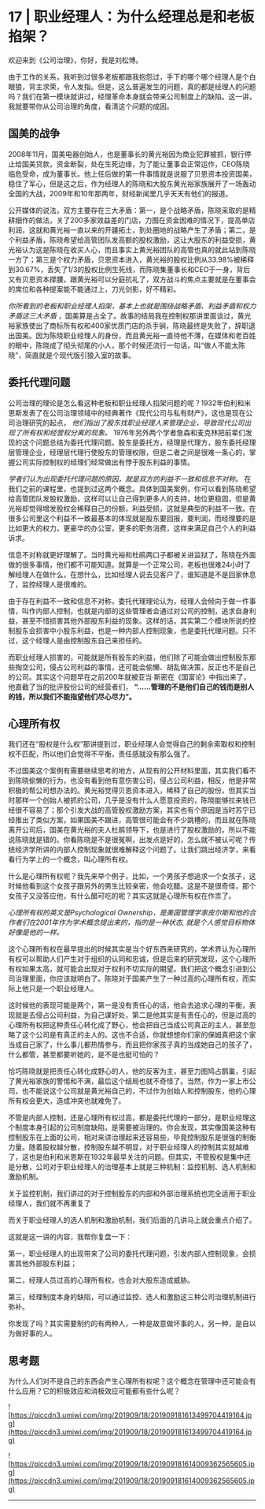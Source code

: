 # 17 | 职业经理人：为什么经理总是和老板掐架？

欢迎来到《公司治理》，你好，我是刘松博。

由于工作的关系，我听到过很多老板都跟我抱怨过，手下的哪个哪个经理人是个白眼狼，背主求荣，令人发指。但是，这么普遍发生的问题，真的都是经理人的问题吗？我们在第一模块就讲过，经理革命本身就会带来公司制度上的缺陷。这一讲，我就要带你从公司治理的角度，看清这个问题的成因。

## 国美的战争

2008年11月，国美电器创始人，也是董事长的黄光裕因为商业犯罪被抓，银行停止给国美贷款，资金断裂，处在生死边缘，为了能让董事会正常运作，CEO陈晓临危受命，成为董事长。他上任后做的第一件事情就是说服了贝恩资本投资国美，稳住了军心，但是这之后，作为经理人的陈晓和大股东黄光裕家族展开了一场轰动全国的大战，2009年和10年那两年，财经新闻里几乎天天有他们的报道。 

公开媒体的说法，双方主要存在三大矛盾：第一，是个战略矛盾，陈晓采取的是精耕细作的做法，关了200多家效益差的门店，力图在资金困难的情况下，提高单店利润，这就和黄光裕一直以来的开疆拓土，到处圈地的战略产生了矛盾；第二，是个利益矛盾，陈晓希望给高管团队发高额的股权激励，这让大股东的利益受损，黄光裕认为这是陈晓在收买人心，而且事实上黄光裕团队的高管也真的就此站到陈晓一方了；第三是个权力矛盾，贝恩资本进入，黄光裕的股权比例从33.98%被稀释到30.67%，丢失了1/3的股权比例生死线，而陈晓集董事长和CEO于一身，背后又有贝恩资本撑腰，跟黄光裕可以分庭抗礼了，双方战斗的焦点主要就是在董事会的席位和各种提案能不能通过上，刀光剑影，好不精彩。 

 *你所看到的老板和职业经理人掐架，基本上也就是围绕战略矛盾、利益矛盾和权力矛盾这三大矛盾* ，国美算是占全了。故事的结局我在控制权那讲里面谈过，黄光裕家族使出了商标所有权和400家优质门店的杀手锏，陈晓最终是失败了，辞职退出国美。因为陈晓职业经理人的身份，而且黄光裕一直待他不薄，在媒体和老百姓的眼中，陈晓成了彻头彻尾的小人，那个时候还流行一句话，叫“做人不能太陈晓”，简直就是个现代版引狼入室的故事。

## 委托代理问题

公司治理的理论是怎么看这种老板和职业经理人掐架问题的呢？1932年伯利和米恩斯发表了在公司治理领域中的经典著作《现代公司与私有财产》，这也是现在公司治理研究的起点， *他们指出了股东找职业经理人来管理企业，导致现代公司出现了所有权和经营权分离的现象。* 1976年另外两个学者詹森和麦克林把前辈们发现的这个问题总结为委托代理问题。股东是委托方，经理是代理方，股东委托经理层管理企业，经理层代理行使股东的管理权限，但是二者之间是很难一条心的，掌握公司实际控制权的经理们经常做出有悖于股东利益的事情。 

 *学者们认为出现委托代理问题的原因，就是双方的利益不一致和信息不对称。* 在我们之前的课程里，也提到过这两个概念。具体到国美案例，你可以看到陈晓希望给高管团队发股权激励，这样可以让自己得到更多人的支持，地位更稳固，但是黄光裕却觉得增发股权会稀释自己的份额，利益受损，这就是典型的利益不一致。在很多公司里这个利益不一致最基本的体现就是股东要回报，要利润，而经理要的是比如更大的权力，更豪华的办公室，更多的职务消费，这样来满足自己个人的利益诉求。

信息不对称就更好理解了。当时黄光裕和杜鹃两口子都被关进监狱了，陈晓在外面做的很多事情，他们都不可能知道。就算是一个正常公司，老板也很难24小时了解经理人在做什么，在想什么，比如经理人说去见客户了，谁知道是不是回家休息了，监控经理人是很难的。 

由于存在利益不一致和信息不对称，委托代理理论认为，经理人会倾向于做一件事情，叫作内部人控制，也就是内部的这些管理者会通过对公司的控制，追求自身利益，甚至不惜损害其他外部股东利益的现象。这样的话，其实第二个模块所说的控制股东会损害中小股东利益，也是一种内部人控制现象，也是委托代理问题。只不过，这个经理人是由控制股东自己来担任的。

而职业经理人损害的，可能就是所有股东的利益，他们除了可能会做出控制股东那些掏空公司，侵占公司利益的事情，还可能会偷懒、胡乱做决策，反正也不是自己的公司。其实这个问题早在之前200年就被亚当·斯密在《国富论》中指出来了，他直截了当的批评股份公司的经营者们， **“……管理的不是他们自己的钱而是别人的钱，所以我们不能指望他们尽心尽力”。**

## 心理所有权

我们还在“股权是什么权”那讲提到过，职业经理人会觉得自己的剩余索取权和控制权不匹配，所以他们会觉得不平衡，责任感就没有那么强了。

不过国美这个案例有需要继续思考的地方，从现有的公开材料里面，其实我们看不到陈晓偷懒的行为，也没有看到他有意伤害公司，侵占公司利益，相反，他是非常积极的帮公司想办法的。黄光裕觉得贝恩资本进入，稀释了自己的股份，但其实当时那样一个创始人被抓的公司，几乎是没有什么人愿意投资的，陈晓能够拉来钱已经很不容易了；那个引发大战的高管股权激励方案，其实也有个原因是当时苏宁已经推出了类似方案，如果国美不跟进，高管很可能会有不少跳槽的，而且就在陈晓离开公司后，国美在黄光裕的夫人杜鹃领导下，也是进行了股权激励的，所以不能说陈晓就是错的。你看陈晓是不是很冤啊，出发点是好的，怎么就不被认可呢？传统经济学所讲的内部人控制现象就很难解释这个问题了。让我们跳出经济学，来看看行为学上的一个概念，叫心理所有权。

什么是心理所有权呢？我先来举个例子，比如，一个男孩子想追求一个女孩子，这时候他看到这个女孩子跟另外的男生比较亲密，他会吃醋。这是不是很奇怪，那个女孩子又没答应他，有什么醋可吃的呢？其实这就是心理所有权在作祟了。

 *心理所有权的英文是Psychological Ownership，是美国管理学家皮尔斯和他的合作者们在2001年作为学术概念提出来的，指的是一种状态, 就是个人感觉目标物体好像是他的一样。*

这个心理所有权在最早提出的时候其实是当个好东西来研究的，学术界认为心理所有权可以帮助人们产生对于组织的认同和忠诚，但是后来的研究发现，这个心理所有权如果太高，就可能会出现对于权利不切实际的期望。我们把这个概念引进到公司治理里面，你应该就明白了。陈晓对于国美产生了一种过高的心理所有权，而实际上他只是一个职业经理人。

这时候他的表现可能是两个，第一是没有责任心的话，他会去追求心理的平衡，表现就是去侵占公司利益，为自己谋好处，第二是他其实是有责任心的，但是过高的心理所有权把这种责任心转化成了野心，他会把自己当成公司真正的主人，甚至忽略了这个公司是有真正的主人的。这也不合适，你就想想你们家的保姆真把这个家当成自己家了，什么事儿都热情参与，而且把你家孩子真的当成她自己的孩子了，什么都管，甚至都要听她的，是不是也挺可怕的？

恰巧陈晓就是把责任心转化成野心的人，他的反客为主，甚至力图鸠占鹊巢，引起了黄光裕家族的警惕和不满，最后这个结局也就不奇怪了。当然，作为一家上市公司，也不能说这个公司就是黄光裕自己的，不过作为创始人和控制股东，他的心理所有权会更大，造成冲突也就难免了。

不管是内部人控制，还是心理所有权过高，都是委托代理的一部分，是职业经理这个制度本身引起的公司制度缺陷，是需要被治理的。你会发现，其实像国美这种有控制股东在上面的公司，相对来讲治理起来还容易些，毕竟控制股东是很强的制衡力量。随着股权越分散，控制股东越不明显，对于职业经理人的控制其实就越难了，这也是伯利和米恩斯在1932年最早关注的问题。但其实，不管股权是集中还是分散，公司对于职业经理人的治理基本上就是三种机制：监控机制、选人机制和激励机制。

关于监控机制，我们讲过的对于控制股东的内部和外部治理系统也完全适用于职业经理人，我们就不再重复了

而关于职业经理人的选人机制和激励机制，我们后面的几讲马上就会重点介绍了。

这就是这一讲的内容，我帮你复盘一下：

第一，职业经理人的出现带来了公司的委托代理问题，引发内部人控制现象，会损害其他外部股东利益；

第二，经理人员过高的心理所有权，也会对大股东造成威胁。

第三，经理制度本身的缺陷，可以通过监控、选人和激励这三种公司治理机制进行弥补。

你发现了吗？其实需要制约的有两种人，一种是故意做坏事的人，另一种，是自以为做好事的人。

## 思考题

为什么人们对不是自己的东西会产生心理所有权呢？这个概念在管理中还可能会有什么应用？它的积极效应和消极效应可能都有些什么呢？

![https://piccdn3.umiwi.com/img/201909/18/201909181613499704419164.jpg](https://piccdn3.umiwi.com/img/201909/18/201909181613499704419164.jpg)

![https://piccdn3.umiwi.com/img/201909/18/201909181614009362565605.jpg](https://piccdn3.umiwi.com/img/201909/18/201909181614009362565605.jpg)

---
